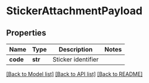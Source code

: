 # StickerAttachmentPayload

## Properties
Name | Type | Description | Notes
------------ | ------------- | ------------- | -------------
**code** | **str** | Sticker identifier | 

[[Back to Model list]](../README.md#documentation-for-models) [[Back to API list]](../README.md#documentation-for-api-endpoints) [[Back to README]](../README.md)


